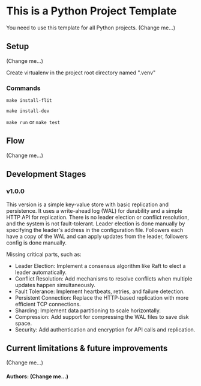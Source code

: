 # This is a Python Project Template

You need to use this template for all Python projects. (Change me...)

## Setup

(Change me...)

Create virtualenv in the project root directory named ".venv"

### Commands

`make install-flit`

`make install-dev`

`make run` or `make test`


## Flow

(Change me...)

## Development Stages

### v1.0.0

This version is a simple key-value store with basic replication and persistence.
It uses a write-ahead log (WAL) for durability and a simple HTTP API for replication.
There is no leader election or conflict resolution, and the system is not fault-tolerant.
Leader election is done manually by specifying the leader's address in the configuration file.
Followers each have a copy of the WAL and can apply updates from the leader, followers config is done manually.

Missing critical parts, such as:

- Leader Election: Implement a consensus algorithm like Raft to elect a leader automatically.
- Conflict Resolution: Add mechanisms to resolve conflicts when multiple updates happen simultaneously.
- Fault Tolerance: Implement heartbeats, retries, and failure detection.
- Persistent Connection: Replace the HTTP-based replication with more efficient TCP connections.
- Sharding: Implement data partitioning to scale horizontally.
- Compression: Add support for compressing the WAL files to save disk space.
- Security: Add authentication and encryption for API calls and replication.


## Current limitations & future improvements

(Change me...)

#### Authors:  (Change me...)


